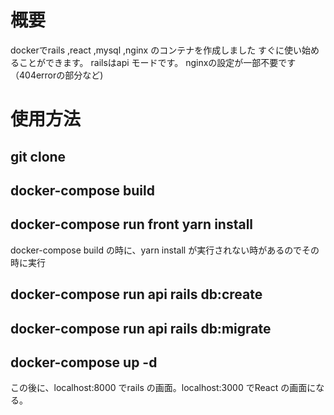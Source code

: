 # 概要
dockerでrails ,react ,mysql ,nginx のコンテナを作成しました
すぐに使い始めることができます。
railsはapi モードです。
nginxの設定が一部不要です（404errorの部分など)

# 使用方法

## git clone 

## docker-compose build

## docker-compose run front yarn install
docker-compose build の時に、yarn install が実行されない時があるのでその時に実行

## docker-compose run api rails db:create

## docker-compose run api rails db:migrate

## docker-compose up -d

この後に、localhost:8000 でrails の画面。localhost:3000 でReact の画面になる。
